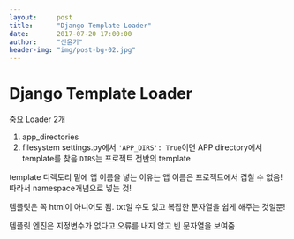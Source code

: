 ```yaml
---
layout:     post
title:      "Django Template Loader"
date:       2017-07-20 17:00:00
author:     "신윤기"
header-img: "img/post-bg-02.jpg"
---
```


# Django Template Loader
중요 Loader 2개
1. app_directories
2. filesystem
settings.py에서 `'APP_DIRS': True`이면 
APP directory에서 template를 찾음
`DIRS`는 프로젝트 전반의 template

template 디렉토리 밑에 앱 이름을 넣는 이유는
앱 이름은 프로젝트에서 겹칠 수 없음!
따라서 namespace개념으로 넣는 것!

템플릿은 꼭 html이 아니어도 됨. txt일 수도 있고
복잡한 문자열을 쉽게 해주는 것일뿐!

템플릿 엔진은 지정변수가 없다고 오류를 내지 않고 빈 문자열을 보여줌


